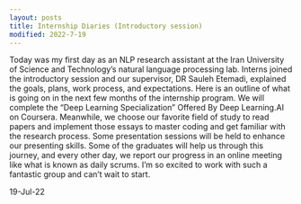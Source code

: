 ```yaml
---
layout: posts
title: Internship Diaries (Introductory session)
modified: 2022-7-19
---
```

Today was my first day as an NLP research assistant at the Iran University of Science and Technology’s natural language processing lab.
Interns joined the introductory session and our supervisor, DR Sauleh Etemadi, explained the goals, plans, work process, and expectations.
Here is an outline of what is going on in the next few months of the internship program.
We will complete the “Deep Learning Specialization” Offered By Deep Learning.AI on Coursera. Meanwhile, we choose our favorite field of study to read papers and implement those essays to master coding and get familiar with the research process. Some presentation sessions will be held to enhance our presenting skills.
Some of the graduates will help us through this journey, and every other day, we report our progress in an online meeting like what is known as daily scrums.
I’m so excited to work with such a fantastic group and can’t wait to start.

19-Jul-22